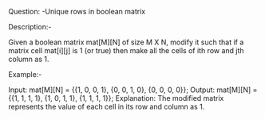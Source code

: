 Question: -Unique rows in boolean matrix

Description:-

Given a boolean matrix mat[M][N] of size M X N, modify it such that if a matrix cell mat[i][j] is 1 (or true) then make all the cells of ith row and jth column as 1.

Example:-

Input: mat[M][N] = {{1, 0, 0, 1},
                    {0, 0, 1, 0},
                    {0, 0, 0, 0}};
Output: mat[M][N] =  {{1, 1, 1, 1},
                      {1, 0, 1, 1},
                      {1, 1, 1, 1}};
Explanation: The modified matrix represents
the value of each cell in its row and column
as 1.


